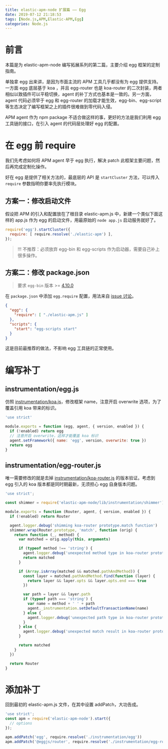 ```yaml
---
title: elastic-apm-node 扩展篇 —— Egg
date: 2019-07-12 21:18:53
tags: [Node.js,APM,Elastic-APM,Egg]
categories: Node.js
---
```


# 前言

本篇是为 elastic-apm-node 编写拓展系列的第二篇，主要介绍 egg 框架的定制指南。

单独拿 egg 出来讲，是因为市面主流的 APM 工具几乎都没有为 egg 提供支持。一方面 egg 底层基于 koa ，并且 egg-router 也是 koa-router 的二次封装，两者相似以致插件可以平稳切换，agent 的补丁方式也基本是一致的。另一方面，agent 代码必须早于 egg 和 egg-router 的加载才能生效，egg-bin、egg-script 等生态决定了编写框架之上的插件很难做到零代码入侵。

APM agent 作为 npm package 不适合做这样的事，更好的方法是我们利用 egg 工具链的接口，在引入 agent 的代码层处理好 egg 的配置。

<!--more-->

# 在 egg 前 require
我们先考虑如何将 APM agent 早于 egg 执行，解决 patch 此框架主要问题，然后再完成定制化操作。

好在 egg 是提供了相关方法的，最底层的 API 是 `startCluster` 方法，可以传入 `require` 参数指明你要率先执行模块。

## 方案一：修改启动文件
假设把 APM 的引入和配置放在了根目录 elastic-apm.js 中，新建一个类似下面这样的 app.js 作为 egg 的启动文件，用最原始的 `node app.js` 启动服务就好了。

```js
require('egg').startCluster({
  require: [ require.resolve('./elastic-apm') ],
});
```

> !!! 不推荐：必须放弃 egg-bin 和 egg-scripts 作为启动器，需要自己补上很多操作。

## 方案二：修改 package.json
> 要求 `egg-bin` 版本 >= [4.10.0](https://github.com/eggjs/egg-bin/blob/master/History.md#4100--2019-01-04)

在 `package.json` 中添加 `egg.require` 配置，用法来自 [issue 讨论](https://github.com/eggjs/egg/issues/2844#issuecomment-409457550)。

```json
{
  "egg": {
    "require": [ "./elastic-apm.js" ]
  },
  "scripts": {
    "start": "egg-scripts start"
  }
}
```
这是目前最推荐的做法，不影响 egg 工具链的正常使用。

# 编写补丁

## instrumentation/egg.js

仿照 [instrumentation/koa.js](https://github.com/elastic/apm-agent-nodejs/blob/master/lib/instrumentation/modules/koa.js)，修改框架 name，注意开启 overwrite 选项，为了覆盖引用 koa 带来的标识。

```js
'use strict'

module.exports = function (egg, agent, { version, enabled }) {
  if (!enabled) return egg
  // 注意开启 overwrite，这样才能覆盖 koa 标识
  agent.setFramework({ name: 'egg', version, overwrite: true })
  return egg
}
```

## instrumentation/egg-router.js

唯一需要修改的就是去掉 [instrumentation/koa-router.js](https://github.com/elastic/apm-agent-nodejs/blob/master/lib/instrumentation/modules/koa-router.js) 的版本验证。考虑到 egg 引入的 koa 版本都是同时期最新，无须担心 egg 自身版本问题。

```js
'use strict';

const shimmer = require('elastic-apm-node/lib/instrumentation/shimmer');

module.exports = function (Router, agent, { version, enabled }) {
  if (!enabled) return Router

  agent.logger.debug('shimming koa-router prototype.match function')
  shimmer.wrap(Router.prototype, 'match', function (orig) {
    return function (_, method) {
      var matched = orig.apply(this, arguments)

      if (typeof method !== 'string') {
        agent.logger.debug('unexpected method type in koa-router prototype.match: %s', typeof method)
        return matched
      }

      if (Array.isArray(matched && matched.pathAndMethod)) {
        const layer = matched.pathAndMethod.find(function (layer) {
          return layer && layer.opts && layer.opts.end === true
        })

        var path = layer && layer.path
        if (typeof path === 'string') {
          var name = method + ' ' + path
          agent._instrumentation.setDefaultTransactionName(name)
        } else {
          agent.logger.debug('unexpected path type in koa-router prototype.match: %s', typeof path)
        }
      } else {
        agent.logger.debug('unexpected match result in koa-router prototype.match: %s', typeof matched)
      }

      return matched
    }
  })

  return Router
}
```

# 添加补丁

回到最初的 elastic-apm.js 文件，在其中设置 addPatch，大功告成。

```js
'use strict';
const apm = require('elastic-apm-node').start({
  // options
});

apm.addPatch('egg', require.resolve('./instrumentation/egg'))
apm.addPatch('@eggjs/router', require.resolve('./instrumentation/egg-router'))
```
